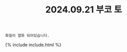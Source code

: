﻿---
title: 2024.09.21 부코 토
categories: [2024, 행사, 코스프레]
comments: false
model: [
    "seoulcomic240921_kimmimizzang", # 2
    "seoulcomic240921_borr_ca", # 5
    "seoulcomic240921_qng1257758", # 6
    "seoulcomic240921_silky_1224", # 7
    "seoulcomic240921_e_f1029", # 10
    "seoulcomic240921_kkassudont", # 11
    "seoulcomic240921_k0g_x2", # 12
    "seoulcomic240921_zziriri_0+88888888cos", # 13
    "seoulcomic240921_bluelitka", # 14
    "seoulcomic240921_veatmong", # 16
    "seoulcomic240921_ayayaya0a+oegae152194", # 18
    "seoulcomic240921_youuu156", # 22
    "seoulcomic240921_Cntus_J_E1835", # 23
    "seoulcomic240921_yum_yumdol", # 24
    "seoulcomic240921_dogman_cos", # 26
    "seoulcomic240921_cheda_cos_", # 27
    "seoulcomic240921_Absint_ro", # 28
    "seoulcomic240921_Choco_C_624", # 30
    "seoulcomic240921_Butter_C_517", # 31
    "seoulcomic240921_kaha_cos", # 33
    "seoulcomic240921___________Yur1", # 34
    "seoulcomic240921_Xian_00vO0Ov", # 35
    "seoulcomic240921_chawbing", # 36
    "seoulcomic240921_jopabpa", # 37
    "seoulcomic240921_eruey0", # 38
    "seoulcomic240921_Ry_cos_", # 42
    "seoulcomic240921_susuucos", # 43
    "seoulcomic240921_peachflower_12+Ry_cos_+susuucos", # 44
    "seoulcomic240921_F_tok2U", # 45
    "seoulcomic240921_ha_neul_Vv", # 46
    "seoulcomic240921_racxxn_", # 48
    "seoulcomic240921_guggme", # 49
    "seoulcomic240921__.afox._", # 50
]
thumbnail: /assets/img/2024/09-21/수/IMG_3149.webp
---

`화질이 열화 되어있습니다.`

{% include include.html %}

<!--
리턴 오지 않음

3_백한 han_213_ 
4_연조 yeonj_0_ 
8_니야 aniya_cos 
9_Mari _down_uu01 
15_봄 harux3x___ 
19_땃찌 ayayaya0a 
20_외개인 oegae152194 
21_송송 song_cos05
25_나코 yxo_i0 
32_yuuri Lucy89438943 
39_히루노 hiruru_39
40_르카 potoreuka 
41_도화몽 peachflower_12 
47_담묵 danmo_o 
-->